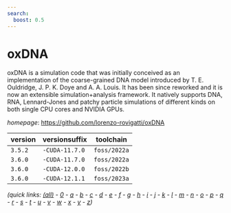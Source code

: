 ```yaml
---
search:
  boost: 0.5
---
```

# oxDNA

oxDNA is a simulation code that was initially conceived as an implementation  of the coarse-grained DNA model introduced by T. E. Ouldridge, J. P. K. Doye and A. A. Louis.  It has been since reworked and it is now an extensible simulation+analysis framework.  It natively supports DNA, RNA, Lennard-Jones and patchy particle simulations of different kinds  on both single CPU cores and NVIDIA GPUs.

*homepage*: <https://github.com/lorenzo-rovigatti/oxDNA>

version | versionsuffix | toolchain
--------|---------------|----------
``3.5.2`` | ``-CUDA-11.7.0`` | ``foss/2022a``
``3.6.0`` | ``-CUDA-11.7.0`` | ``foss/2022a``
``3.6.0`` | ``-CUDA-12.0.0`` | ``foss/2022b``
``3.6.0`` | ``-CUDA-12.1.1`` | ``foss/2023a``


*(quick links: [(all)](../index.md) - [0](../0/index.md) - [a](../a/index.md) - [b](../b/index.md) - [c](../c/index.md) - [d](../d/index.md) - [e](../e/index.md) - [f](../f/index.md) - [g](../g/index.md) - [h](../h/index.md) - [i](../i/index.md) - [j](../j/index.md) - [k](../k/index.md) - [l](../l/index.md) - [m](../m/index.md) - [n](../n/index.md) - [o](../o/index.md) - [p](../p/index.md) - [q](../q/index.md) - [r](../r/index.md) - [s](../s/index.md) - [t](../t/index.md) - [u](../u/index.md) - [v](../v/index.md) - [w](../w/index.md) - [x](../x/index.md) - [y](../y/index.md) - [z](../z/index.md))*

